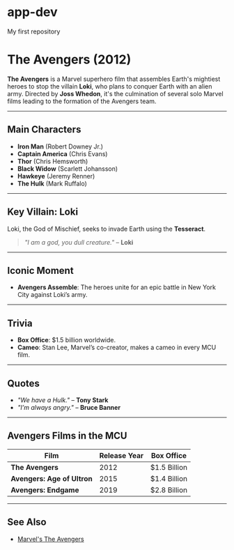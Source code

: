 # app-dev
My first repository
# The Avengers (2012)

**The Avengers** is a Marvel superhero film that assembles Earth's mightiest heroes to stop the villain **Loki**, who plans to conquer Earth with an alien army. Directed by **Joss Whedon**, it's the culmination of several solo Marvel films leading to the formation of the Avengers team.

---

## Main Characters

- **Iron Man** (Robert Downey Jr.)
- **Captain America** (Chris Evans)
- **Thor** (Chris Hemsworth)
- **Black Widow** (Scarlett Johansson)
- **Hawkeye** (Jeremy Renner)
- **The Hulk** (Mark Ruffalo)

---

## Key Villain: Loki

Loki, the God of Mischief, seeks to invade Earth using the **Tesseract**.

> *"I am a god, you dull creature."* – **Loki**

---

## Iconic Moment

- **Avengers Assemble**: The heroes unite for an epic battle in New York City against Loki’s army.

---

## Trivia

- **Box Office**: $1.5 billion worldwide.
- **Cameo**: Stan Lee, Marvel’s co-creator, makes a cameo in every MCU film.

---

## Quotes

- *"We have a Hulk."* – **Tony Stark**
- *"I’m always angry."* – **Bruce Banner**

---

## Avengers Films in the MCU

| Film                         | Release Year | Box Office       |
|------------------------------|--------------|------------------|
| **The Avengers**              | 2012         | $1.5 Billion     |
| **Avengers: Age of Ultron**   | 2015         | $1.4 Billion     |
| **Avengers: Endgame**         | 2019         | $2.8 Billion     |

---

## See Also

- [Marvel's The Avengers](https://www.marvel.com/characters/avengers)
